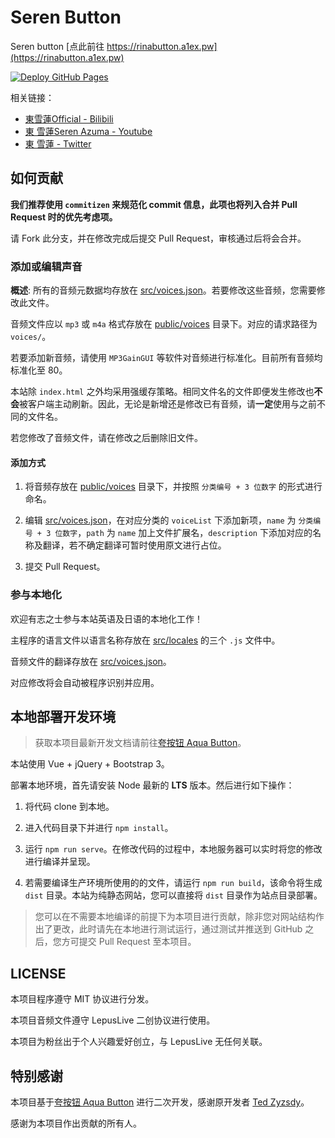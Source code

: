 # Seren Button

Seren button [点此前往 https://rinabutton.a1ex.pw](https://rinabutton.a1ex.pw)

[![Deploy GitHub Pages](https://github.com/A1exMinatoooo/rina-button/actions/workflows/main.yml/badge.svg)](https://github.com/A1exMinatoooo/rina-button/actions/workflows/main.yml)

相关链接：

* [東雪蓮Official - Bilibili](https://space.bilibili.com/1437582453/)
* [東 雪蓮Seren Azuma - Youtube](https://youtube.com/c/東雪蓮SerenAzuma)
* [東 雪蓮 - Twitter](https://twitter.com/AzumaSeren)
## 如何贡献

**我们推荐使用 `commitizen` 来规范化 commit 信息，此项也将列入合并 Pull Request 时的优先考虑项。**

请 Fork 此分支，并在修改完成后提交 Pull Request，审核通过后将会合并。

### 添加或编辑声音

**概述**: 所有的音频元数据均存放在 [src/voices.json](src/voices.json)。若要修改这些音频，您需要修改此文件。

音频文件应以 `mp3` 或 `m4a` 格式存放在 [public/voices](public/voices) 目录下。对应的请求路径为 `voices/`。

若要添加新音频，请使用 `MP3GainGUI` 等软件对音频进行标准化。目前所有音频均标准化至 80。

本站除 `index.html` 之外均采用强缓存策略。相同文件名的文件即便发生修改也**不会**被客户端主动刷新。因此，无论是新增还是修改已有音频，请**一定**使用与之前不同的文件名。

若您修改了音频文件，请在修改之后删除旧文件。

#### 添加方式

1. 将音频存放在 [public/voices](public/voices) 目录下，并按照 `分类编号 + 3 位数字` 的形式进行命名。

2. 编辑 [src/voices.json](src/voices.json)，在对应分类的 `voiceList` 下添加新项，`name` 为 `分类编号 + 3 位数字`，`path` 为 `name` 加上文件扩展名，`description` 下添加对应的名称及翻译，若不确定翻译可暂时使用原文进行占位。

3. 提交 Pull Request。

### 参与本地化

欢迎有志之士参与本站英语及日语的本地化工作！

主程序的语言文件以语言名称存放在 [src/locales](src/locales) 的三个 `.js` 文件中。

音频文件的翻译存放在 [src/voices.json](src/voices.json)。

对应修改将会自动被程序识别并应用。

## 本地部署开发环境

> 获取本项目最新开发文档请前往[夸按钮 Aqua Button](https://github.com/zyzsdy/aqua-button)。

本站使用 Vue + jQuery + Bootstrap 3。

部署本地环境，首先请安装 Node 最新的 **LTS** 版本。然后进行如下操作：

1. 将代码 clone 到本地。

2. 进入代码目录下并进行 `npm install`。

3. 运行 `npm run serve`。在修改代码的过程中，本地服务器可以实时将您的修改进行编译并呈现。

4. 若需要编译生产环境所使用的的文件，请运行 `npm run build`，该命令将生成 `dist` 目录。本站为纯静态网站，您可以直接将 `dist` 目录作为站点目录部署。

> 您可以在不需要本地编译的前提下为本项目进行贡献，除非您对网站结构作出了更改，此时请先在本地进行测试运行，通过测试并推送到 GitHub 之后，您方可提交 Pull Request 至本项目。

## LICENSE

本项目程序遵守 MIT 协议进行分发。

本项目音频文件遵守 LepusLive 二创协议进行使用。

本项目为粉丝出于个人兴趣爱好创立，与 LepusLive 无任何关联。

## 特别感谢

本项目基于[夸按钮 Aqua Button](https://github.com/zyzsdy/aqua-button) 进行二次开发，感谢原开发者 [Ted Zyzsdy](https://github.com/zyzsdy)。

感谢为本项目作出贡献的所有人。